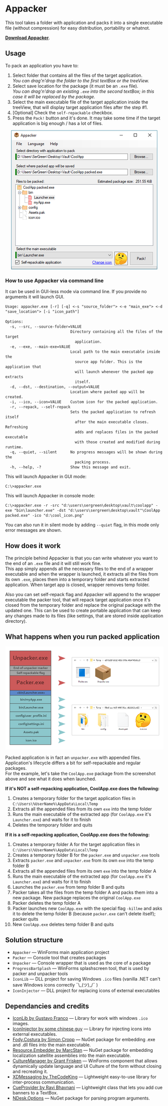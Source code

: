 # Appacker
This tool takes a folder with application and packs it into a single executable file (without compression) for easy distribution, portability or whatnot.

__[Download Appacker](https://github.com/SerGreen/Appacker/releases/latest)__.

## Usage
To pack an application you have to:  
1. Select folder that contains all the files of the target application.  
_You can drag'n'drop the folder to the first textBox or the treeView._
2. Select save location for the package (it must be an `.exe` file).  
_You can drag'n'drop an existing `.exe` into the second textBox; in this case it will be replaced by the package._
3. Select the main executable file of the target application inside the treeView, that will display target application files after the step #1.
4. [Optional] Check the `self-repackable` checkbox.
5. Press the `Pack!` button and it's done. It may take some time if the target application is big enough / has a lot of files.

<p align="center">
  <img src="Screenshots/2018-08-21_190019.png">
</p>

### How to use Appacker via command line
It can be used in GUI-less mode via command line. If you provide no arguments it will launch GUI.

```console
Usage: appacker.exe [-r] [-q] <-s "source_folder"> <-e "main_exe"> <-d "save_location"> [-i "icon_path"]

Options:
  -s, --src, --source-folder=VALUE
                             Directory containing all the files of the target
                               application.
  -e, --exe, --main-exe=VALUE
                             Local path to the main executable inside the
                               source app folder. This is the application that
                               will launch whenever the packed app extracts
                               itself.
  -d, --dst, --destination, --output=VALUE
                             Location where packed app will be created.
  -i, --ico, --icon=VALUE    Custom icon for the packed application.
  -r, --repack, --self-repack
                             Sets the packed application to refresh itself
                               after the main executable closes. Refreshing
                               adds and replaces files in the packed executable
                               with those created and modified during runtime.
  -q, --quiet, --silent      No progress messages will be shown during the
                               packing process.
  -h, --help, -?             Show this message and exit.
```


This will launch Appacker in GUI mode:
```console
C:\>appacker.exe
```
This will launch Appacker in console mode:
```console
C:\>appacker.exe -r -src "d:\users\sergreen\desktop\vault\coolapp" -exe "bin\launcher.exe" -dst "d:\users\sergreen\desktop\vault"\CoolApp packed.exe" -ico "d:\cool_icon.png"
```
You can also run it in silent mode by adding `--quiet` flag, in this mode only error messages are shown.

## How does it work
The principle behind Appacker is that you can write whatever you want to the end of an `.exe` file and it will still work fine.  
This app simply appends all the necessary files to the end of a wrapper executable and when the wrapper is launched, it extracts all the files from its own `.exe`, places them into a temporary folder and starts extracted application. When target app is closed, wrapper removes temp folder.  
  
Also you can set self-repack flag and Appacker will append to the wrapper executable the packer tool, that will repack target application once it's closed from the temporary folder and replace the original package with the updated one. This can be used to create portable application that can keep any changes made to its files (like settings, that are stored inside application directory).  

## What happens when you run packed application

<p align="center">
  <img src="Screenshots/appacker_demo.png">
</p>

Packed application is in fact an `unpacker.exe` with appended files. Application's lifecycle differs a bit for self-repackable and regular packages.  
For the example, let's take the `CoolApp.exe` package from the screenshot above and see what it does when launched.

__If it's NOT a self-repacking application, CoolApp.exe does the following:__
1. Creates a temporary folder for the target application files in `C:\Users\%UserName%\AppData\Local\Temp`
2. Extracts all the appended files from its own `exe` into the temp folder
3. Runs the main executable of the extracted app (for `CoolApp.exe` it's `Launcher.exe`) and waits for it to finish
4. Deletes the temporary folder and quits

__If it is a self-repacking application, CoolApp.exe does the following:__
1. Creates a temporary folder A for the target application files in `C:\Users\%UserName%\AppData\Local\Temp`
2. Creates a temporary folder B for the `packer.exe` and `unpacker.exe` tools
3. Extracts `packer.exe` and `unpacker.exe` from its own `exe` into the temp folder B
4. Extracts all the appended files from its own `exe` into the temp folder A
5. Runs the main executable of the extracted app (for `CoolApp.exe` it's `Launcher.exe`) and waits for it to finish
6. Launches the `packer.exe` from temp folder B and quits
7. Packer takes all the files from the temp folder A and packs them into a new package. New package replaces the original `CoolApp.exe`
8. Packer deletes the temp folder A
9. Packer launches new `CoolApp.exe` with the special flag `-killme` and asks it to delete the temp folder B (because `packer.exe` can't delete itself); packer quits
10. New `CoolApp.exe` deletes temp folder B and quits

## Solution structure
* `Appacker` &mdash; WinForms main application project
* `Packer` &mdash; Console tool that creates packages
* `Unpacker` &mdash; Console wrapper that is used as the core of a package
* `ProgressBarSplash` &mdash; WinForms splashscreen tool, that is used by packer and unpacker tools
* `IconLib` &mdash; DLL project for saving Windows `.ico` files (vanilla .NET can't save Windows icons correctly ¯\\\_(ツ)\_/¯ )
* `IconInjector` &mdash; DLL project for replacing icons of external executables

## Dependancies and credits
* [IconLib by Gustavo Franco](https://www.codeproject.com/Articles/16178/IconLib-Icons-Unfolded-MultiIcon-and-Windows-Vista) &mdash; Library for work with windows `.ico` images.
* [IconInjector by some chinese guy](https://hackforums.net/showthread.php?tid=1021081) &mdash; Library for injecting icons into external executables.
* [Fody.Costura by Simon Cropp](https://github.com/Fody/Costura) &mdash; NuGet package for embedding .exe and .dll files into the main executable.
* [Resource.Embedder by MarcStan](https://gitlab.com/MarcStan/Resource.Embedder) &mdash; NuGet package for embedding localization satellite assemblies into the main executable.
* [CultureManager by Grant Frisken](https://www.codeproject.com/Articles/23694/Changing-Your-Application-User-Interface-Culture-O) &mdash; WinForms component that allows dynamically update language and UI Culture of the form without closing and recreating it.
* [XDMessaging by TheCodeKing](https://thecodeking.co.uk/project/xdmessaging/usage/) &mdash; Lightweight easy-to-use library for inter-process communication.
* [CueProvider by Ravi Bhavnani](https://www.codeproject.com/Articles/27853/CueProvider) &mdash; Lightweight class that lets you add cue banners to a TextBox.
* [NDesk.Options](http://www.ndesk.org/Options) &mdash; NuGet package for parsing program arguments.
